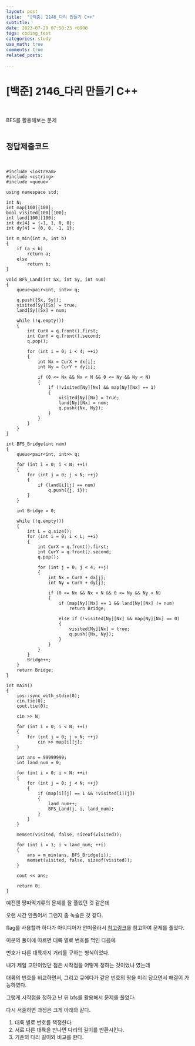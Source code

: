```yaml
---
layout: post
title:  "[백준] 2146_다리 만들기 C++"
subtitle:   
date: 2023-07-29 07:50:23 +0900
tags: coding_test
categories: study
use_math: true
comments: true
related_posts:

---
```


# [백준] 2146_다리 만들기 C++<br/>
<br/>

BFS를 활용해보는 문제<br/>
<br/>

## 정답제출코드<br/>
<Br/>

```
#include <iostream>
#include <cstring>
#include <queue>

using namespace std;

int N;
int map[100][100];
bool visited[100][100];
int land[100][100];
int dx[4] = {-1, 1, 0, 0};
int dy[4] = {0, 0, -1, 1};

int m_min(int a, int b)
{
    if (a < b)
        return a;
    else
        return b;
}

void BFS_Land(int Sx, int Sy, int num)
{
    queue<pair<int, int>> q;

    q.push({Sx, Sy});
    visited[Sy][Sx] = true;
    land[Sy][Sx] = num;

    while (!q.empty())
    {
        int CurX = q.front().first;
        int CurY = q.front().second;
        q.pop();

        for (int i = 0; i < 4; ++i)
        {
            int Nx = CurX + dx[i];
            int Ny = CurY + dy[i];

            if (0 <= Nx && Nx < N && 0 <= Ny && Ny < N)
            {
                if (!visited[Ny][Nx] && map[Ny][Nx] == 1)
                {
                    visited[Ny][Nx] = true;
                    land[Ny][Nx] = num;
                    q.push({Nx, Ny});
                }
            }
        }
    }
}

int BFS_Bridge(int num)
{
    queue<pair<int, int>> q;

    for (int i = 0; i < N; ++i)
    {
        for (int j = 0; j < N; ++j)
        {
            if (land[i][j] == num)
                q.push({j, i});
        }
    }

    int Bridge = 0;

    while (!q.empty())
    {
        int L = q.size();
        for (int i = 0; i < L; ++i)
        {
            int CurX = q.front().first;
            int CurY = q.front().second;
            q.pop();

            for (int j = 0; j < 4; ++j)
            {
                int Nx = CurX + dx[j];
                int Ny = CurY + dy[j];

                if (0 <= Nx && Nx < N && 0 <= Ny && Ny < N)
                {
                    if (map[Ny][Nx] == 1 && land[Ny][Nx] != num)
                        return Bridge;

                    else if (!visited[Ny][Nx] && map[Ny][Nx] == 0)
                    {
                        visited[Ny][Nx] = true;
                        q.push({Nx, Ny});
                    }
                }
            }
        }
        Bridge++;
    }
    return Bridge;
}

int main()
{
    ios::sync_with_stdio(0);
    cin.tie(0);
    cout.tie(0);

    cin >> N;

    for (int i = 0; i < N; ++i)
    {
        for (int j = 0; j < N; ++j)
            cin >> map[i][j];
    }

    int ans = 99999999;
    int land_num = 0;

    for (int i = 0; i < N; ++i)
    {
        for (int j = 0; j < N; ++j)
        {
            if (map[i][j] == 1 && !visited[i][j])
            {
                land_num++;
                BFS_Land(j, i, land_num);
            }
        }
    }

    memset(visited, false, sizeof(visited));

    for (int i = 1; i < land_num; ++i)
    {
        ans = m_min(ans, BFS_Bridge(i));
        memset(visited, false, sizeof(visited));
    }

    cout << ans;

    return 0;
}
```

예전엔 땅따먹기류의 문제를 잘 풀었던 것 같은데<br/>

오랜 시간 안풀어서 그런지 좀 녹슬은 것 같다.<br/>

flag를 사용할까 하다가 아이디어가 안떠올라서 [참고링크](https://yabmoons.tistory.com/71)를 참고하여 문제를 풀었다.<br/>

이분의 풀이에 따르면 대륙 별로 번호를 먹인 다음에<br/>

번호가 다른 대륙까지 거리를 구하는 형식이었다.<br/>

내가 제일 고민이었던 점은 시작점을 어떻게 정하는 것이었나 였는데<br/>

대륙의 번호를 비교하면서, 그리고 큐에다가 같은 번호의 땅을 미리 담으면서 해결이 가능하였다.<br/>

그렇게 시작점을 정하고 난 뒤 bfs를 활용해서 문제를 풀었다.<br/>

다시 서술하면 과정은 크게 아래와 같다.<br/>

1. 대륙 별로 번호를 책정한다.
2. 서로 다른 대륙을 만나면 다리의 길이를 반환시킨다.
3. 기존의 다리 길이와 비교를 한다.